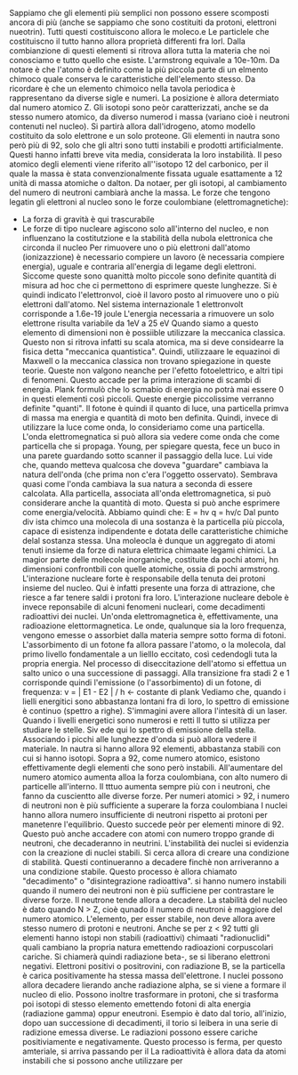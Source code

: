 Sappiamo che gli elementi più semplici non possono essere scomposti ancora di più (anche se sappiamo che sono costituiti da protoni, elettroni nueotrin). 
Tutti questi costituiscono allora le moleco.e 
Le particlele che costituiscno il tutto hanno allora proprietà differenti fra lorl. 
Dalla combianzione di questi elementi si ritrova allora tutta la materia che noi conosciamo e tutto quello che esiste. 
L'armstrong equivale a 10e-10m. 
Da notare è che l'atomo è definito come la più piccola parte di un elmento chimoco quale conserva le caratteristiche dell'elemento stesso. 
Da ricordare è che un elemento chimoico nella tavola periodica è rappresentano da diverse sigle e numeri. 
La posizione è allora determiato dal numero atomico Z.
Gli isotopi sono peòr caratterizzati, anche se da stesso numero atomico, da diverso numerod i massa (variano cioè i neutroni contenuti nel nucleo). 
Si partirà allora dall'idrogeno, atomo modello costituito da solo elettrone e un solo proteone. 
Gli elementi in nautra sono però più di 92, solo che gli altri sono tutti instabili e prodotti artificialmente. 
Questi hanno infatti breve vita media, considerata la loro instabilità. 
Il peso atomico degli elementi viene riferito all''isotopo 12 del carbonico, per il quale la massa è stata convenzionalmente fissata uguale esattamente a 12 unità di massa atomiche o dalton. 
Da notaer, per gli isotopi, al cambiamento del numero di neutroni cambiarà anche la massa. 
Le forze che tengono legatin gli elettroni al nucleo sono le forze coulombiane (elettromagnetiche):
- La forza di gravità è qui trascurabile
- Le forze di tipo nucleare agiscono solo all'interno del nucleo, e non influenzano la costitutzione e la stabilità della nubola elettronica che circonda il nucleo
Per rimuovere uno o più elettroni dall'atomo (ionizazzione) è necessario compiere un lavoro (è necessaria compiere energia), uguale e contraria all'energia di legame degli elettroni. 
Siccome queste sono quanittà molto piccole sono definite quantità di misura ad hoc che ci permettono di esprimere queste lunghezze. 
Si è quindi indicato l'elettronvol, cioè il lavoro posto al rimuovere uno o più elettroni dall'atomo. 
Nel sistema internazionale 1 elettronvolt corrisponde a 1.6e-19 joule 
L'energia necessaria a rimuovere un solo elettrone risulta variabile da 1eV a 25 eV
Quando siamo a questo elemento di dimensioni non è possiible utilizzare la meccanica classica. 
Questo non si ritrova infatti su scala atomica, ma si deve considearre la fisica detta "meccanica quantistica".
Quindi, utilizzaare le equazinoi di Maxwell o la meccanica classica non trovano spiegazione in queste teorie. 
Queste non valgono neanche per l'efetto fotoelettrico, e altri tipi di fenomeni. 
Questo accade per la prima interazione di scambi di energia. 
Plank formulò che lo scmabio di energia no potrà mai essere 0 in questi elementi così piccoli. 
Queste energie piccolissime verranno definite "quanti".
Il fotone è quindi il quanto di luce, una particella primva di massa ma energia e quantità di moto ben definita. 
Quindi, invece di utilizzare la luce come onda, lo consideriamo come una particella. 
L'onda elettromegnatica si può allora sia vedere come onda che come particella che si propaga. 
Young, per spiegare questa, fece un buco in una parete guardando sotto scanner il passaggio della luce. 
Lui vide che, quando metteva qualcosa che doveva "guardare" cambiava la natura dell'onda (che prima non c'era l'oggetto osservato).
Sembrava quasi come l'onda cambiava la sua natura a seconda di essere calcolata.
Alla particella, associata all'onda elettromagnetica, si può considerare anche la quantità di moto. 
Questa si può anche esprimere come energia/velocità. 
Abbiamo quindi che:
E = hv
q = hv/c
Dal punto div ista chimco una molecola di una sostanza è la particella più piccola, capace di esistenza indipendente e dotata delle caratteristiche chimiche delal sostanza stessa. 
Una moleocla è dunque un aggregato di atomi tenuti insieme da forze di natura elettrica chimaate legami chimici. 
La magior parte delle molecole inorganiche, costituite da pochi atomi, hn dimensioni confrontbili con quelle atomiche, ossia di pochi armstrong.
L'interazione nucleare forte è responsabile della tenuta dei protoni insieme del nucleo. 
Qui è infatti presente una forza di attrazione, che riesce a far tenere saldi i protoni fra loro. 
L'interazione nucleare debole è invece reponsabile di alcuni fenomeni nucleari, come decadimenti radioattivi dei nuclei. 
Un'onda elettromagnetica è, effettivamente, una radioazione elettormagnetica. 
Le onde, qualunque sia la loro frequenza, vengono emesse o assorbiet dalla materia sempre sotto forma di fotoni. 
L'assorbimento di un fotone fa allora passare l'atomo, o la molecola, dal primo livello fondamentale a un lielllo eccitato, così cedendogli tuta la propria energia. 
Nel processo di diseccitazione dell'atomo si effettua un salto unico o una successione di passaggi. 
Alla transizione fra stadi 2 e 1 corrisponde quindi l'emissione (o l'assorbimento) di un fotone, di frequenza:
v = | E1 - E2 | / h <- costante di plank
Vediamo che, quando i lielli energitici sono abbastanza lontani fra di loro, lo spettro di emissione è continuo (spettro a righe). 
S'immagini avere allora l'intesità di un laser. 
Quando i livelli energetici sono numerosi e retti
Il tutto si utilizza per studiare le stelle. 
Siv ede qui lo spettro di emissione della stella. 
Associando i picchi alle lunghezze d'onda si può allora vedere il materiale. 
In nautra si hanno allora 92 elementi, abbastanza stabili con cui si hanno isotopi. 
Sopra a 92, come numero atomico, esistono effettivamente degli elementi che sono però instabili. 
All'aumentare del numero atomico aumenta alloa la forza coulombiana, con alto numero di particelle all'interno. 
Il tttuo aumenta sempre più con i neutroni, che fanno da cuscientto alle diverse forze. 
Per numeri atomici > 92, i numero di neutroni non è più sufficiente a superare la forza coulombiana
I nuclei hanno allora numero insufficiente di neutroni rispetto ai protoni per manetenre l'equilibrio.
Questo succede peòr per elementi minore di 92. 
Questo può anche accadere con atomi con numero troppo grande di neutroni, che decaderanno in neutrini. 
L'instabilità dei nuclei si evidenzia con la creazione di nuclei stabili. 
Si cerca allora di creare una condizione di stabilità.
Questi continueranno a decadere finchè non arriveranno a una condizione stabile. 
Questo processo è allora chiamato "decadimento" o "disintegrazione radioattiva". 
si hanno numero instabili quando il numero dei neutroni non è più sufficiene per contrastare le diverse forze. 
Il neutrone tende allora a decadere. 
La stabilità del nucleo è dato quando N > Z, cioè qunado il numero di neutroni è maggiore del numero atomico. 
L'elemento, per esser stabile, non deve allora avere stesso numero di protoni e neutroni. 
Anche se per z < 92 tutti gli elementi hanno istopi non stabili (radioattivi) chimaati "radionuclidi" quali cambiano la propria natura emettendo radioazioni corpuscolari cariche. 
Si chiamerà quindi radiazione beta-, se si liberano elettroni negativi. 
Elettroni positivi o positrovini, con radiazione B, se la particella è carica positivamente ha stessa massa dell'elettrone. 
I nuclei possono allora decadere lierando anche radiazione alpha, se si viene a formare il nucleo di elio. 
Possono inoltre trasformare in protoni, che si trasforma poi isotopi di stesso elemento emettendo fotoni di alta energia (radiazione gamma) oppur eneutroni. 
Esempio è dato dal torio, all'inizio, dopo uan successione di decadimenti, il torio si leibera in una serie di radizione emessa diverse.
Le radiazioni possono essere cariche positiviamente e negativamente. 
Questo processo is ferma, per questo amteriale, si arriva passando per il 
La radioattività è allora data da atomi instabili che si possono anche utilizzare per 